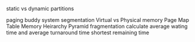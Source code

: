 static vs dynamic partitions

paging
buddy system
segmentation
Virtual vs Physical memory
Page Map Table
Memory Heirarchy Pyramid
fragmentation
calculate average wating time and average turnaround time
shortest remaining time


